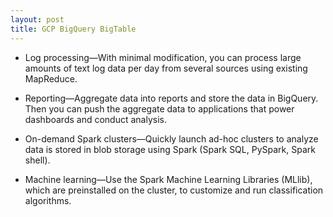 ```yaml
---
layout: post
title: GCP BigQuery BigTable
---
```


- Log processing—With minimal modification, you can process large amounts of text log data per day from several sources using existing MapReduce.

- Reporting—Aggregate data into reports and store the data in BigQuery. Then you can push the aggregate data to applications that power dashboards and conduct analysis.

- On-demand Spark clusters—Quickly launch ad-hoc clusters to analyze data is stored in blob storage using Spark (Spark SQL, PySpark, Spark shell).

- Machine learning—Use the Spark Machine Learning Libraries (MLlib), which are preinstalled on the cluster, to customize and run classification algorithms.

